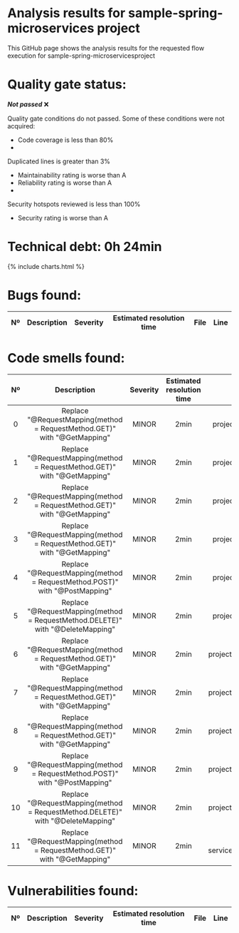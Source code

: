 
Analysis results for sample-spring-microservices project
========================================================


This GitHub page shows the analysis results for the requested flow execution for sample-spring-microservicesproject
# **Quality gate status:**


***Not passed*** :x:

Quality gate conditions do not passed. Some of these conditions were not acquired: 
- Code coverage is less than 80% 
- 
Duplicated lines is greater than 3% 
- Maintainability rating is worse than A 
- Reliability rating is worse than A 
- 
Security hotspots reviewed is less than 100% 
- Security rating is worse than A 

# **Technical debt:** 0h 24min


{% include charts.html %}
# **Bugs found:**
  

|Nº|Description|Severity|Estimated resolution time|File|Line|
| :---: | :---: | :---: | :---: | :---: | :---: |

# **Code smells found:**
  

|Nº|Description|Severity|Estimated resolution time|File|Line|
| :---: | :---: | :---: | :---: | :---: | :---: |
|0|Replace "@RequestMapping(method = RequestMethod.GET)" with "@GetMapping"|MINOR|2min|project:account-service/src/main/java/pl/piomin/microservices/account/api/Api.java|29|
|1|Replace "@RequestMapping(method = RequestMethod.GET)" with "@GetMapping"|MINOR|2min|project:account-service/src/main/java/pl/piomin/microservices/account/api/Api.java|38|
|2|Replace "@RequestMapping(method = RequestMethod.GET)" with "@GetMapping"|MINOR|2min|project:account-service/src/main/java/pl/piomin/microservices/account/api/Api.java|46|
|3|Replace "@RequestMapping(method = RequestMethod.GET)" with "@GetMapping"|MINOR|2min|project:account-service/src/main/java/pl/piomin/microservices/account/api/Api.java|52|
|4|Replace "@RequestMapping(method = RequestMethod.POST)" with "@PostMapping"|MINOR|2min|project:account-service/src/main/java/pl/piomin/microservices/account/api/Api.java|61|
|5|Replace "@RequestMapping(method = RequestMethod.DELETE)" with "@DeleteMapping"|MINOR|2min|project:account-service/src/main/java/pl/piomin/microservices/account/api/Api.java|73|
|6|Replace "@RequestMapping(method = RequestMethod.GET)" with "@GetMapping"|MINOR|2min|project:customer-service/src/main/java/pl/piomin/microservices/customer/api/Api.java|32|
|7|Replace "@RequestMapping(method = RequestMethod.GET)" with "@GetMapping"|MINOR|2min|project:customer-service/src/main/java/pl/piomin/microservices/customer/api/Api.java|41|
|8|Replace "@RequestMapping(method = RequestMethod.GET)" with "@GetMapping"|MINOR|2min|project:customer-service/src/main/java/pl/piomin/microservices/customer/api/Api.java|47|
|9|Replace "@RequestMapping(method = RequestMethod.POST)" with "@PostMapping"|MINOR|2min|project:customer-service/src/main/java/pl/piomin/microservices/customer/api/Api.java|59|
|10|Replace "@RequestMapping(method = RequestMethod.DELETE)" with "@DeleteMapping"|MINOR|2min|project:customer-service/src/main/java/pl/piomin/microservices/customer/api/Api.java|71|
|11|Replace "@RequestMapping(method = RequestMethod.GET)" with "@GetMapping"|MINOR|2min|project:customer-service/src/main/java/pl/piomin/microservices/customer/intercomm/AccountClient.java|15|

# **Vulnerabilities found:**
  

|Nº|Description|Severity|Estimated resolution time|File|Line|
| :---: | :---: | :---: | :---: | :---: | :---: |
